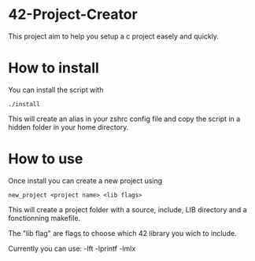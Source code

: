 # 42-Project-Creator
This project aim to help you setup a c project easely and quickly.

# How to install
You can install the script with
```
./install
```
This will create an alias in your zshrc config file and copy the script in a hidden folder in your home directory.

# How to use
Once install you can create a new project using
```
new_project <project name> <lib flags>
```
This will create a project folder with a source, include, LIB directory and a fonctionning makefile.

The "lib flag" are flags to choose which 42 library you wich to include.

Currently you can use:
	-lft
	-lprintf
	-lmlx
